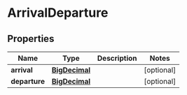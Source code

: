# ArrivalDeparture

## Properties
Name | Type | Description | Notes
------------ | ------------- | ------------- | -------------
**arrival** | [**BigDecimal**](BigDecimal.md) |  |  [optional]
**departure** | [**BigDecimal**](BigDecimal.md) |  |  [optional]
